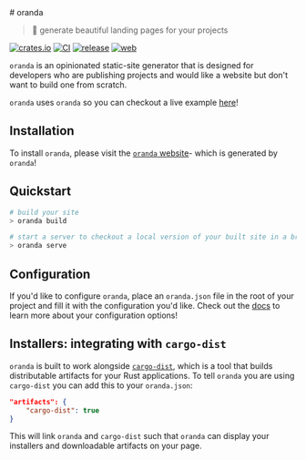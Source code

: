 <div class="oranda-hide">
# oranda
</div>

> 🎁 generate beautiful landing pages for your projects

[![crates.io](https://img.shields.io/crates/v/oranda.svg)](https://crates.io/crates/oranda)
[![CI](https://github.com/axodotdev/oranda/actions/workflows/ci.yml/badge.svg?branch=main)](https://github.com/axodotdev/oranda/actions/workflows/ci.yml)
[![release](https://github.com/axodotdev/oranda/actions/workflows/release.yml/badge.svg?branch=main)](https://github.com/axodotdev/oranda/actions/workflows/release.yml)
[![web](https://github.com/axodotdev/oranda/actions/workflows/web.yml/badge.svg?branch=main)](https://github.com/axodotdev/oranda/actions/workflows/web.yml)

`oranda` is an opinionated static-site generator that is designed for developers
who are publishing projects and would like a website but don't want to build
one from scratch.

`oranda` uses `oranda` so you can checkout a live example [here][`oranda` website]!

## Installation

To install `oranda`, please visit the [`oranda` website]- which is generated by
`oranda`!

[`oranda` website]: https://axodotdev.github.io/oranda

## Quickstart

```sh
# build your site
> oranda build

# start a server to checkout a local version of your built site in a browser
> oranda serve
```

## Configuration

If you'd like to configure `oranda`, place an `oranda.json` file in the root of
your project and fill it with the configuration you'd like. Check out the [docs]
to learn more about your configuration options!

[docs]: TBD

## Installers: integrating with `cargo-dist`

`oranda` is built to work alongside [`cargo-dist`], which is a tool that builds
distributable artifacts for your Rust applications. To tell `oranda` you are
using `cargo-dist` you can add this to your `oranda.json`:

```json
"artifacts": {
    "cargo-dist": true
}
```

This will link `oranda` and `cargo-dist` such that `oranda` can display your
installers and downloadable artifacts on your page.

[`cargo-dist`]: https://github.com/axodotdev/cargo-dist
